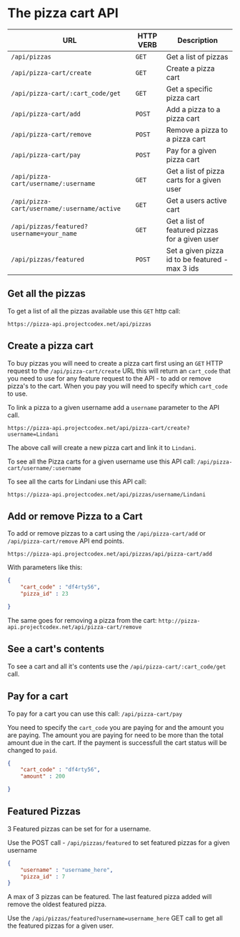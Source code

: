 # The pizza cart API

URL		 | HTTP VERB  | Description
---------|------------|------
`/api/pizzas`		| `GET` | Get a list of pizzas
`/api/pizza-cart/create` | `GET` | Create a pizza cart
`/api/pizza-cart/:cart_code/get`| `GET` | Get a specific pizza cart
`/api/pizza-cart/add`		| `POST` | Add a pizza to a pizza cart
`/api/pizza-cart/remove`	| `POST` | Remove a pizza to a pizza cart
`/api/pizza-cart/pay`		| `POST` | Pay for a given pizza cart
`/api/pizza-cart/username/:username`		| `GET` | Get a list of pizza carts for a given user
`/api/pizza-cart/username/:username/active`	| `GET` | Get a users active cart
`/api/pizzas/featured?username=your_name` | `GET` | Get a list of featured pizzas for a given user
`/api/pizzas/featured` | `POST` | Set a given pizza id to be featured - max 3 ids


## Get all the pizzas

To get a list of all the pizzas available use this `GET` http call:

```
https://pizza-api.projectcodex.net/api/pizzas
```

## Create a pizza cart

To buy pizzas you will need to create a pizza cart first using an `GET` HTTP request to the `/api/pizza-cart/create` URL
this will return an `cart_code` that you need to use for any feature request to the API - to add or remove pizza's to the cart.
When you pay you will need to specify which `cart_code` to use.

To link a pizza to a given username add a `username` parameter to the API call.

```
https://pizza-api.projectcodex.net/api/pizza-cart/create?username=Lindani
```

The above call will create a new pizza cart and link it to `Lindani`.

To see all the Pizza carts for a given username use this API call: `/api/pizza-cart/username/:username`

To see all the carts for Lindani use this API call:

```
https://pizza-api.projectcodex.net/api/pizzas/username/Lindani
```

## Add or remove Pizza to a Cart

To add or remove pizzas to a cart using the `/api/pizza-cart/add` or `/api/pizza-cart/remove` API end points.

`https://pizza-api.projectcodex.net/api/pizzas/api/pizza-cart/add`

With parameters like this: 

```json
{
	"cart_code" : "df4rty56",
	"pizza_id" : 23

}
```

The same goes for removing a pizza from the cart: `http://pizza-api.projectcodex.net/api/pizza-cart/remove`

## See a cart's contents

To see a cart and all it's contents use the `/api/pizza-cart/:cart_code/get` call.

## Pay for a cart

To pay for a cart you can use this call: `/api/pizza-cart/pay`

You need to specify the `cart_code` you are paying for and the amount you are paying. The amount you are paying for need to be more than the total amount due in the cart. If the payment is successfull the cart status will be changed to `paid`.

```json
{
	"cart_code" : "df4rty56",
	"amount" : 200

}
```

## Featured Pizzas

3 Featured pizzas can be set for for a username.

Use the POST call - `/api/pizzas/featured` to set featured pizzas for a given username

```json
{
	"username" : "username_here",
	"pizza_id" : 7
}
```

A max of 3 pizzas can be featured. The last featured pizza added will remove the oldest featured pizza.

Use the `/api/pizzas/featured?username=username_here` GET call to get all the featured pizzas for a given user.
